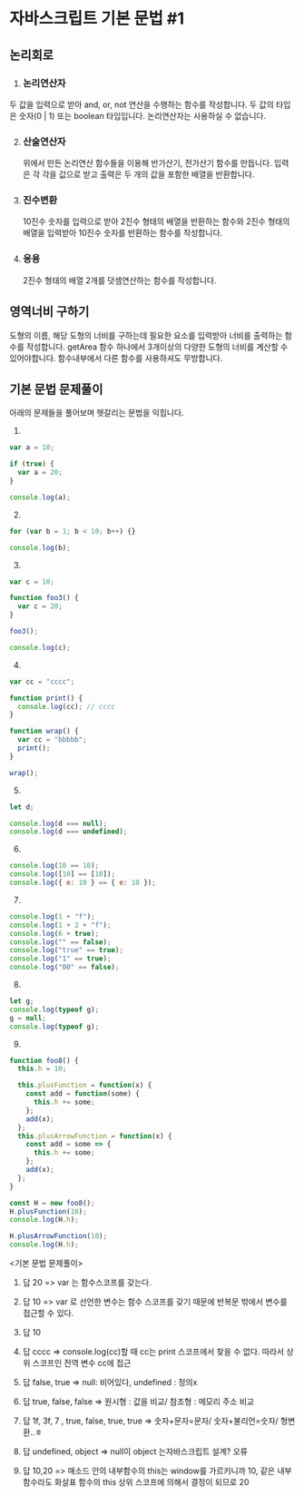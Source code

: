 # 자바스크립트 기본 문법 #1

## 논리회로

1. ### 논리연산자

두 값을 입력으로 받아 and, or, not 연산을 수행하는 함수를 작성합니다.
두 값의 타입은 숫자(0 | 1) 또는 boolean 타입입니다.
논리연산자는 사용하실 수 없습니다.

2. ### 산술연산자

   위에서 만든 논리연산 함수들을 이용해 반가산기, 전가산기 함수를 만듭니다. 입력은 각 각을 값으로 받고 출력은 두 개의 값을 포함한 배열을 반환합니다.

3. ### 진수변환

   10진수 숫자를 입력으로 받아 2진수 형태의 배열을 반환하는 함수와 2진수 형태의 배열을 입력받아 10진수 숫자를 반환하는 함수를 작성합니다.

4. ### 응용
   2진수 형태의 배열 2개를 덧셈연산하는 함수를 작성합니다.

## 영역너비 구하기

도형의 이름, 해당 도형의 너비를 구하는데 필요한 요소를 입력받아 너비를 출력하는 함수를 작성합니다.
getArea 함수 하나에서 3개이상의 다양한 도형의 너비를 계산할 수 있어야합니다. 함수내부에서 다른 함수를 사용하셔도 무방합니다.

## 기본 문법 문제풀이

아래의 문제들을 풀어보며 헷갈리는 문법을 익힙니다.

1.

```javascript
var a = 10;

if (true) {
  var a = 20;
}

console.log(a);
```

2.

```javascript
for (var b = 1; b < 10; b++) {}

console.log(b);
```

3.

```javascript
var c = 10;

function foo3() {
  var c = 20;
}

foo3();

console.log(c);
```

4.

```javascript
var cc = "cccc";

function print() {
  console.log(cc); // cccc
}

function wrap() {
  var cc = "bbbbb";
  print();
}

wrap();
```

5.

```javascript
let d;

console.log(d === null);
console.log(d === undefined);
```

6.

```javascript
console.log(10 == 10);
console.log([10] == [10]);
console.log({ e: 10 } == { e: 10 });
```

7.

```javascript
console.log(1 + "f");
console.log(1 + 2 + "f");
console.log(6 + true);
console.log("" == false);
console.log("true" == true);
console.log("1" == true);
console.log("00" == false);
```

8.

```javascript
let g;
console.log(typeof g);
g = null;
console.log(typeof g);
```

9.

```javascript
function foo8() {
  this.h = 10;

  this.plusFunction = function(x) {
    const add = function(some) {
      this.h += some;
    };
    add(x);
  };
  this.plusArrowFunction = function(x) {
    const add = some => {
      this.h += some;
    };
    add(x);
  };
}

const H = new foo8();
H.plusFunction(10);
console.log(H.h);

H.plusArrowFunction(10);
console.log(H.h);
```

<기본 문법 문제풀이>

1. 답 20
   => var 는 함수스코프를 갖는다.
2. 답 10
   => var 로 선언한 변수는 함수 스코프를 갖기 때문에 반복문 밖에서 변수를 접근할 수 있다.
3. 답 10
4. 답 cccc
   => console.log(cc)할 때 cc는 print 스코프에서 찾을 수 없다. 따라서 상위 스코프인 전역 변수 cc에 접근
5. 답 false, true
   => null: 비어있다, undefined : 정의x
6. 답 true, false, false
   => 원시형 : 값을 비교/ 참조형 : 메모리 주소 비교
7. 답 1f, 3f, 7 , true, false, true, true
   => 숫자+문자=문자/
   숫자+불리언=숫자/
   형변환..ㅎ
8. 답 undefined, object
   => null이 object 는자바스크립트 설계? 오류

9. 답 10,20
   => 매소드 안의 내부함수의 this는 window를 가르키니까 10,
   같은 내부함수라도 화살표 함수의 this 상위 스코프에 의해서 결정이 되므로 20
